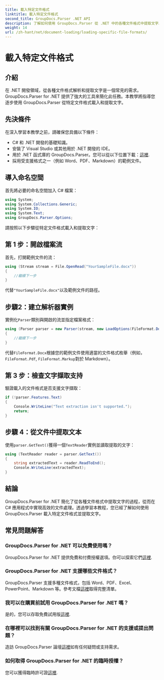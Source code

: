 ```yaml
---
title: 載入特定文件格式
linktitle: 載入特定文件格式
second_title: GroupDocs.Parser .NET API
description: 了解如何使用 GroupDocs.Parser 從 .NET 中的各種文件格式中提取文字。高效文件處理的逐步教學。
weight: 14
url: /zh-hant/net/document-loading/loading-specific-file-formats/
---
```


# 載入特定文件格式

## 介紹
在 .NET 開發領域，從各種文件格式解析和提取文字是一個常見的需求。 GroupDocs.Parser for .NET 提供了強大的工具來簡化此任務。本教學將指導您逐步使用 GroupDocs.Parser 從特定文件格式載入和提取文字。
## 先決條件
在深入學習本教學之前，請確保您具備以下條件：
- C# 和 .NET 開發的基礎知識。
- 安裝了 Visual Studio 或其他用於 .NET 開發的 IDE。
- 用於 .NET 函式庫的 GroupDocs.Parser。您可以從以下位置下載：[這裡](https://releases.groupdocs.com/parser/net/).
- 採用受支援格式之一（例如 Word、PDF、Markdown）的範例文件。

## 導入命名空間
首先將必要的命名空間加入 C# 檔案：
```csharp
using System;
using System.Collections.Generic;
using System.IO;
using System.Text;
using GroupDocs.Parser.Options;
```

請按照以下步驟從特定文件格式載入和提取文字：
## 第 1 步：開啟檔案流
首先，打開範例文件的流：
```csharp
using (Stream stream = File.OpenRead("YourSampleFile.docx"))
{
    //繼續下一步
}
```
代替`"YourSampleFile.docx"`以及範例文件的路徑。
## 步驟2：建立解析器實例
實例化`Parser`類別與開啟的流並指定檔案格式：
```csharp
using (Parser parser = new Parser(stream, new LoadOptions(FileFormat.Docx)))
{
    //繼續下一步
}
```
代替`FileFormat.Docx`根據您的範例文件使用適當的文件格式枚舉（例如，`FileFormat.Pdf`, `FileFormat.Markup`對於 Markdown）。
## 第 3 步：檢查文字擷取支持
驗證載入的文件格式是否支援文字擷取：
```csharp
if (!parser.Features.Text)
{
    Console.WriteLine("Text extraction isn't supported.");
    return;
}
```
## 步驟 4：從文件中提取文本
使用`parser.GetText()`獲得一個`TextReader`實例並讀取提取的文字：
```csharp
using (TextReader reader = parser.GetText())
{
    string extractedText = reader.ReadToEnd();
    Console.WriteLine(extractedText);
}
```

## 結論
GroupDocs.Parser for .NET 簡化了從各種文件格式中提取文字的過程，從而在 C# 應用程式中實現高效的文件處理。透過學習本教程，您已經了解如何使用 GroupDocs.Parser 載入特定文件格式並提取文字。

## 常見問題解答
### GroupDocs.Parser for .NET 可以免費使用嗎？
GroupDocs.Parser for .NET 提供免費和付費授權選項。你可以探索它們[這裡](https://purchase.groupdocs.com/buy).
### GroupDocs.Parser for .NET 支援哪些文件格式？
 GroupDocs.Parser 支援多種文件格式，包括 Word、PDF、Excel、PowerPoint、Markdown 等。參考文檔[這裡](https://tutorials.groupdocs.com/parser/net/)取得完整清單。
### 我可以在購買前試用 GroupDocs.Parser for .NET 嗎？
是的，您可以存取免費試用版[這裡](https://releases.groupdocs.com/).
### 在哪裡可以找到有關 GroupDocs.Parser for .NET 的支援或提出問題？
造訪 GroupDocs.Parser 論壇[這裡](https://forum.groupdocs.com/c/parser/17)如有任何疑問或支持需求。
### 如何取得 GroupDocs.Parser for .NET 的臨時授權？
您可以獲得臨時許可證[這裡](https://purchase.groupdocs.com/temporary-license/).